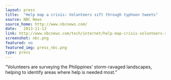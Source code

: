 ```yaml
---
layout: press
title:  "Help map a crisis: Volunteers sift through typhoon tweets"
source: NBC News
source_home: http://www.nbcnews.com/
date:   2013-11-13
link: http://www.nbcnews.com/tech/internet/help-map-crisis-volunteers-sift-through-typhoon-tweets-f2D11582667
screenshot: nbc.png
featured: no
featured_img: press_nbc.png
type: press
---
```


“Volunteers are surveying the Philippines’ storm-ravaged landscapes, helping to identify areas where help is needed most.”
